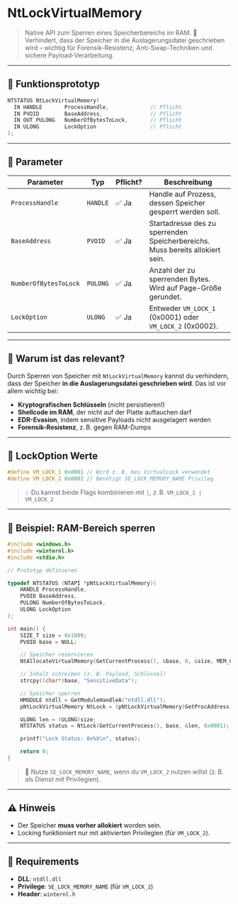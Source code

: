 # NtLockVirtualMemory

> Native API zum Sperren eines Speicherbereichs im RAM.
> 🔐 Verhindert, dass der Speicher in die Auslagerungsdatei geschrieben wird – wichtig für Forensik-Resistenz, Anti-Swap-Techniken und sichere Payload-Verarbeitung.

---

## 📜 Funktionsprototyp

```c
NTSTATUS NtLockVirtualMemory(
  IN HANDLE       ProcessHandle,             // Pflicht
  IN PVOID        BaseAddress,               // Pflicht
  IN OUT PULONG   NumberOfBytesToLock,       // Pflicht
  IN ULONG        LockOption                 // Pflicht
);
```

---

## 📌 Parameter

| Parameter             | Typ      | Pflicht? | Beschreibung                                                                  |
| --------------------- | -------- | -------- | ----------------------------------------------------------------------------- |
| `ProcessHandle`       | `HANDLE` | ✅ Ja     | Handle auf Prozess, dessen Speicher gesperrt werden soll.                     |
| `BaseAddress`         | `PVOID`  | ✅ Ja     | Startadresse des zu sperrenden Speicherbereichs. Muss bereits allokiert sein. |
| `NumberOfBytesToLock` | `PULONG` | ✅ Ja     | Anzahl der zu sperrenden Bytes. Wird auf Page-Größe gerundet.                 |
| `LockOption`          | `ULONG`  | ✅ Ja     | Entweder `VM_LOCK_1` (0x0001) oder `VM_LOCK_2` (0x0002).                      |

---

## 🧠 Warum ist das relevant?

Durch Sperren von Speicher mit `NtLockVirtualMemory` kannst du verhindern, dass der Speicher **in die Auslagerungsdatei geschrieben wird**. Das ist vor allem wichtig bei:

* **Kryptografischen Schlüsseln** (nicht persistieren!)
* **Shellcode im RAM**, der nicht auf der Platte auftauchen darf
* **EDR-Evasion**, indem sensitive Payloads nicht ausgelagert werden
* **Forensik-Resistenz**, z. B. gegen RAM-Dumps

---

## 🔐 LockOption Werte

```c
#define VM_LOCK_1 0x0001 // Wird z. B. bei VirtualLock verwendet
#define VM_LOCK_2 0x0002 // Benötigt SE_LOCK_MEMORY_NAME Privileg
```

> 💡 Du kannst beide Flags kombinieren mit `|`, z. B. `VM_LOCK_1 | VM_LOCK_2`

---

## 🧪 Beispiel: RAM-Bereich sperren

```c
#include <windows.h>
#include <winternl.h>
#include <stdio.h>

// Prototyp definieren

typedef NTSTATUS (NTAPI *pNtLockVirtualMemory)(
    HANDLE ProcessHandle,
    PVOID BaseAddress,
    PULONG NumberOfBytesToLock,
    ULONG LockOption
);

int main() {
    SIZE_T size = 0x1000;
    PVOID base = NULL;

    // Speicher reservieren
    NtAllocateVirtualMemory(GetCurrentProcess(), &base, 0, &size, MEM_COMMIT | MEM_RESERVE, PAGE_READWRITE);

    // Inhalt schreiben (z. B. Payload, Schlüssel)
    strcpy((char*)base, "SensitiveData");

    // Speicher sperren
    HMODULE ntdll = GetModuleHandleA("ntdll.dll");
    pNtLockVirtualMemory NtLock = (pNtLockVirtualMemory)GetProcAddress(ntdll, "NtLockVirtualMemory");

    ULONG len = (ULONG)size;
    NTSTATUS status = NtLock(GetCurrentProcess(), base, &len, 0x0001);

    printf("Lock Status: 0x%X\n", status);

    return 0;
}
```

> 🔐 Nutze `SE_LOCK_MEMORY_NAME`, wenn du `VM_LOCK_2` nutzen willst (z. B. als Dienst mit Privilegien).

---

## ⚠️ Hinweis

* Der Speicher **muss vorher allokiert** worden sein.
* Locking funktioniert nur mit aktivierten Privilegien (für `VM_LOCK_2`).

---

## 📁 Requirements

* **DLL**: `ntdll.dll`
* **Privilege**: `SE_LOCK_MEMORY_NAME` (für `VM_LOCK_2`)
* **Header**: `winternl.h`
